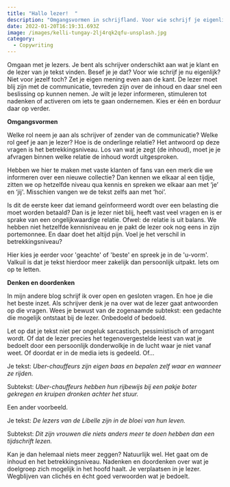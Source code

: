 ```yaml
---
title: "Hallo lezer!  "
description: "Omgangsvormen in schrijfland. Voor wie schrijf je eigenlijk? "
date: 2022-01-20T16:19:31.693Z
image: /images/kelli-tungay-2lj4rqk2qfu-unsplash.jpg
category:
  - Copywriting
---
```

Omgaan met je lezers. Je bent als schrijver onderschikt aan wat je klant en de lezer van je tekst vinden. Besef je je dat? Voor wie schrijf je nu eigenlijk? Niet voor jezelf toch? Zet je eigen mening even aan de kant. De lezer moet blij zijn met de communicatie, tevreden zijn over de inhoud en daar snel een beslissing op kunnen nemen. Je wilt je lezer informeren, stimuleren tot nadenken of activeren om iets te gaan ondernemen. Kies er één en borduur daar op verder. 

**Omgangsvormen** 

Welke rol neem je aan als schrijver of zender van de communicatie? Welke rol geef je aan je lezer? Hoe is de onderlinge relatie? Het antwoord op deze vragen is het betrekkingsniveau. Los van wat je zegt (de inhoud), moet je je afvragen binnen welke relatie de inhoud wordt uitgesproken.  

Hebben we hier te maken met vaste klanten of fans van een merk die we informeren over een nieuwe collectie? Dan kennen we elkaar al een tijdje, zitten we op hetzelfde niveau qua kennis en spreken we elkaar aan met ‘je’ en ‘jij'. Misschien vangen we de tekst zelfs aan met ‘hoi’.  

Is dit de eerste keer dat iemand geïnformeerd wordt over een belasting die moet worden betaald? Dan is je lezer niet blij, heeft vast veel vragen en is er sprake van een ongelijkwaardige relatie. Ofwel: de relatie is uit balans. We hebben niet hetzelfde kennisniveau en je pakt de lezer ook nog eens in zijn portemonnee. En daar doet het altijd pijn. Voel je het verschil in betrekkingsniveau? 

Hier kies je eerder voor 'geachte' of 'beste' en spreek je in de 'u-vorm'. Valkuil is dat je tekst hierdoor meer zakelijk dan persoonlijk uitpakt. Iets om op te letten. 

**Denken en doordenken** 

In mijn andere blog schrijf ik over open en gesloten vragen. En hoe je die het beste inzet. Als schrijver denk je na over wat de lezer gaat antwoorden op die vragen. Wees je bewust van de zogenaamde subtekst: een gedachte die mogelijk ontstaat bij de lezer. Onbedoeld of bedoeld. 

Let op dat je tekst niet per ongeluk sarcastisch, pessimistisch of arrogant wordt. Of dat de lezer precies het tegenovergestelde leest van wat je bedoelt door een persoonlijk donderwolkje in de lucht waar je niet vanaf weet. Of doordat er in de media iets is gedeeld. Of... 

Je tekst: *Uber-chauffeurs zijn eigen baas en bepalen zelf waar en wanneer ze rijden.* 

Subtekst: *Uber-chauffeurs hebben hun rijbewijs bij een pakje boter gekregen en kruipen dronken achter het stuur.*  

Een ander voorbeeld.  

Je tekst: *De lezers van de Libelle zijn in de bloei van hun leven.*  

Subtekst: *Dit zijn vrouwen die niets anders meer te doen hebben dan een tijdschrift lezen.*  

Kan je dan helemaal niets meer zeggen? Natuurlijk wel. Het gaat om de inhoud en het betrekkingsniveau. Nadenken en doordenken over wat je doelgroep zich mogelijk in het hoofd haalt. Je verplaatsen in je lezer. Wegblijven van clichés en écht goed verwoorden wat je bedoelt.